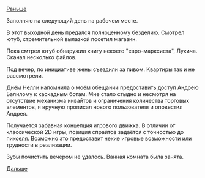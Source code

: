 [Раньше](2019.07.20.md)

Заполняю на следующий день на рабочем месте.

В этот выходной день предался полноценному безделию.
Смотрел ютуб, стремительной вылазкой посетил магазин.

Пока смтрел ютуб обнаружил книгу некоего "евро-марксиста", Лукича. Скачал несколько файлов.

Под вечер, по инициативе жены съездили за пивом.
Квартиры так и не рассмотрели.

Днём Нелли напомнила о моём обещании предоставить доступ Андрею Балилому к каскадным ботам. Мне стало стыдно и несмотря на отсутствие механизма инвайтов и ограничения количества торговых элементов, я вручную прописал нового пользователя и оповестил Андрея.

Получается забавная концепция игрового движка. В отличии от классической 2D игры, позиция спрайтов задаётся с точностью до пикселя. Возможно это предоставит некие игровые возможности или трудности в реализации.

Зубы почистить вечером не удалось. Ванная комната была занята.

[Дальше](2019.07.22.md)